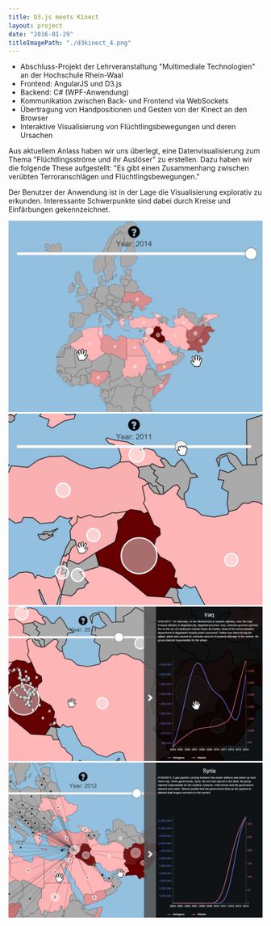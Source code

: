 ```yaml
---
title: D3.js meets Kinect
layout: project
date: "2016-01-29"
titleImagePath: "./d3kinect_4.png"
---
```

* Abschluss-Projekt der Lehrveranstaltung "Multimediale Technologien" an der Hochschule Rhein-Waal
* Frontend: AngularJS und D3.js
* Backend: C# (WPF-Anwendung)
* Kommunikation zwischen Back- und Frontend via WebSockets
* Übertragung von Handpositionen und Gesten von der Kinect an den Browser
* Interaktive Visualisierung von Flüchtlingsbewegungen und deren Ursachen

Aus aktuellem Anlass haben wir uns überlegt, eine Datenvisualisierung zum Thema "Flüchtlingsströme und ihr Auslöser" zu erstellen. Dazu haben wir die folgende These aufgestellt: "Es gibt einen Zusammenhang zwischen verübten Terroranschlägen und Flüchtlingsbewegungen."

Der Benutzer der Anwendung ist in der Lage die Visualisierung explorativ zu erkunden. Interessante Schwerpunkte sind dabei durch Kreise und Einfärbungen gekennzeichnet.

<media-slider>
    <img src="./d3kinect_1.png"/>
    <img src="./d3kinect_2.png"/>
    <img src="./d3kinect_3.png"/>
    <img src="./d3kinect_4.png"/>
</media-slider>